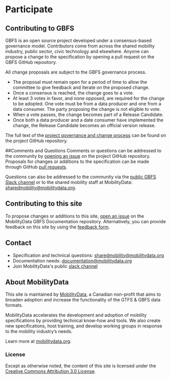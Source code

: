 # Participate

## Contributing to GBFS

GBFS is an open source project developed under a consensus-based governance model. Contributors come from across the shared mobility industry, public sector, civic technology and elsewhere. Anyone can propose a change to the specification by opening a pull request on the GBFS GitHub repository.

All change proposals are subject to the GBFS governance process.
- The proposal must remain open for a period of time to allow the committee to give feedback and iterate on the proposed change.
- Once a consensus is reached, the change goes to a vote.
- At least 3 votes in favor, and none opposed, are required for the change to be adopted. One vote must be from a data producer and one from a data consumer. The party proposing the change is not eligible to vote.
- When a vote passes, the change becomes part of a Release Candidate.
- Once both a data producer and a date consumer have implemented the change, the Release Candidate becomes an official version release.

The full text of the [project governance and change process](https://github.com/NABSA/gbfs#governance--overview-of-the-change-process) can be found on the project GitHub repository.

##Comments and Questions
Comments or questions can be addressed to the community by [opening an issue](https://github.com/NABSA/gbfs/issues) on the project GitHub repository. Proposals for changes or additions to the specification can be made through GitHub [pull requests](https://github.com/NABSA/gbfs/pulls).

Questions can also be addressed to the community via the [public GBFS Slack channel](https://bit.ly/mobilitydata-slack) or to the shared mobility staff at MobilityData: <sharedmobility@mobilitydata.org>.


## Contributing to this site

To propose changes or additions to this site, [open an issue](https://github.com/MobilityData/gbfs.mobilitydata.org/issues/new) on the MobilityData GBFS Documentation repository.
Alternatively, you can provide feedback on this site by using the [feedback form](https://mobilitydata.typeform.com/to/BCiwESfg).



## Contact

- Specification and technical questions: [sharedmobility@mobilitydata.org](mailto:sharedmobility@mobilitydata.org)
- Documentation needs: [documentation@mobilitydata.org](mailto:documentation@mobilitydata.org)
- Join MobilityData's public [slack channel](https://bit.ly/mobilitydata-slack)




## About MobilityData
This site is maintained by [MobilityData](https://mobilitydata.org/), a Canadian non-profit that aims to broaden adoption and increase the functionality of the GTFS & GBFS data formats.

MobilityData accelerates the development and adoption of mobility specifications by providing technical know-how and tools. We also create new specifications, host training, and develop working groups in response to the mobility industry’s needs. 

Learn more at [mobilitydata.org](https://mobilitydata.org).


### License

Except as otherwise noted, the content of this site is licensed under the [Creative Commons Attribution 3.0 License](https://creativecommons.org/licenses/by/3.0/).